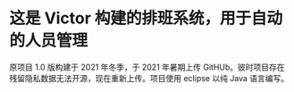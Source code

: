 # 这是 Victor 构建的排班系统，用于自动的人员管理

原项目 1.0 版构建于 2021 年冬季，于 2021 年暑期上传 GitHUb。彼时项目存在残留隐私数据无法开源，现在重新上传。项目使用 eclipse 以纯 Java 语言编写。
